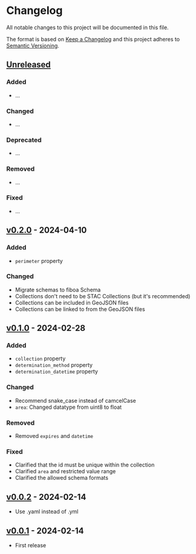 # Changelog

All notable changes to this project will be documented in this file.

The format is based on [Keep a Changelog](http://keepachangelog.com/en/1.0.0/)
and this project adheres to [Semantic Versioning](http://semver.org/spec/v2.0.0.html).

## [Unreleased]

### Added

- ...

### Changed

- ...

### Deprecated

- ...

### Removed

- ...

### Fixed

- ...

## [v0.2.0] - 2024-04-10

### Added

- `perimeter` property

### Changed

- Migrate schemas to fiboa Schema
- Collections don't need to be STAC Collections (but it's recommended)
- Collections can be included in GeoJSON files
- Collections can be linked to from the GeoJSON files

## [v0.1.0] - 2024-02-28

### Added

- `collection` property
- `determination_method` property
- `determination_datetime` property

### Changed

- Recommend snake_case instead of camcelCase
- `area`: Changed datatype from uint8 to float

### Removed

- Removed `expires` and `datetime`

### Fixed

- Clarified that the id must be unique within the collection
- Clarified `area` and restricted value range
- Clarified the allowed schema formats

## [v0.0.2] - 2024-02-14

- Use .yaml instead of .yml

## [v0.0.1] - 2024-02-14

- First release

[Unreleased]: <https://github.com/fiboa/specification/compare/v0.2.0...main>
[v0.2.0]: <https://github.com/fiboa/specification/compare/v0.1.0...v0.2.0>
[v0.1.0]: <https://github.com/fiboa/specification/compare/v0.0.2...v0.1.0>
[v0.0.2]: <https://github.com/fiboa/specification/compare/v0.0.1...v0.0.2>
[v0.0.1]: <https://github.com/fiboa/specification/tree/v0.0.1>
